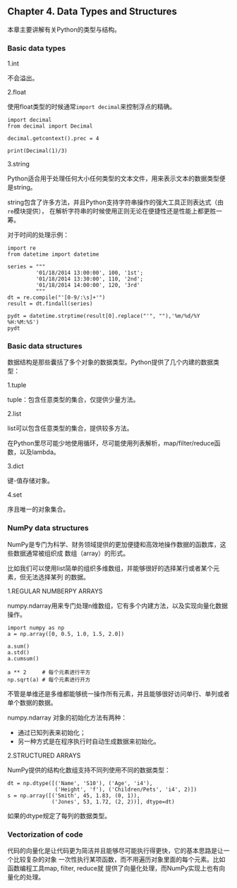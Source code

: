
## Chapter 4. Data Types and Structures

本章主要讲解有关Python的类型与结构。

### Basic data types

1.int

不会溢出。

2.float

使用float类型的时候通常`import decimal`来控制浮点的精确。

```
import decimal
from decimal import Decimal

decimal.getcontext().prec = 4

print(Decimal(1)/3)
```         

3.string

Python适合用于处理任何大小任何类型的文本文件，用来表示文本的数据类型便是string。

string包含了许多方法，并且Python支持字符串操作的强大工具正则表达式（由`re`模块提供），
在解析字符串的时候使用正则无论在便捷性还是性能上都更胜一筹。

对于时间的处理示例：

```
import re
from datetime import datetime

series = """
         '01/18/2014 13:00:00', 100, '1st';
         '01/18/2014 13:30:00', 110, '2nd';
         '01/18/2014 14:00:00', 120, '3rd'
         """
dt = re.compile("'[0-9/:\s]+'")
result = dt.findall(series)

pydt = datetime.strptime(result[0].replace("'", ""),'%m/%d/%Y %H:%M:%S')
pydt
```

### Basic data structures

数据结构是那些囊括了多个对象的数据类型。Python提供了几个内建的数据类型：

1.tuple

tuple：包含任意类型的集合，仅提供少量方法。

2.list

list可以包含任意类型的集合，提供较多方法。

在Python里尽可能少地使用循环，尽可能使用列表解析，map/filter/reduce函数，以及lambda。

3.dict

键-值存储对象。

4.set

序且唯一的对象集合。


### NumPy data structures

NumPy是专门为科学、财务领域提供的更加便捷和高效地操作数据的函数库，这些数据通常被组织成
数组（array）的形式。

比如我们可以使用list简单的组织多维数组，并能够很好的选择某行或者某个元素，但无法选择某列
的数据。

1.REGULAR NUMBERPY ARRAYS

numpy.ndarray用来专门处理n维数组，它有多个内建方法，以及实现向量化数据操作。

```
import numpy as np
a = np.array([0, 0.5, 1.0, 1.5, 2.0])

a.sum()
a.std()
a.cumsum()

a ** 2     # 每个元素进行平方
np.sqrt(a) # 每个元素进行开方
```

不管是单维还是多维都能够统一操作所有元素，并且能够很好访问单行、单列或者单个数据的数据。

numpy.ndarray 对象的初始化方法有两种：

- 通过已知列表来初始化；
- 另一种方式是在程序执行时自动生成数据来初始化。

2.STRUCTURED ARRAYS

NumPy提供的结构化数组支持不同列使用不同的数据类型：

```
dt = np.dtype([('Name', 'S10'), ('Age', 'i4'),                    
               ('Height', 'f'), ('Children/Pets', 'i4', 2)])        
s = np.array([('Smith', 45, 1.83, (0, 1)),                       
              ('Jones', 53, 1.72, (2, 2))], dtype=dt)
```

如果的dtype规定了每列的数据类型。

### Vectorization of code

代码的向量化是让代码更为简洁并且能够尽可能执行得更快，它的基本思路是让一个比较复杂的对象
一次性执行某项函数，而不用遍历对象里面的每个元素。比如函数编程工具map, filter, reduce就
提供了向量化处理，而NumPy实现上也有向量化的处理。
